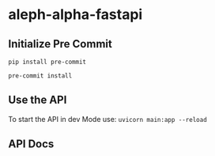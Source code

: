 # aleph-alpha-fastapi

## Initialize Pre Commit
```pip install pre-commit```

```pre-commit install```

## Use the API
To start the API in dev Mode use:
```uvicorn main:app --reload```


## API Docs
